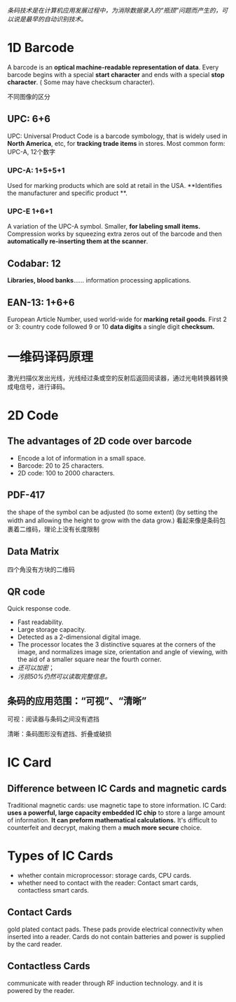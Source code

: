 *条码技术是在计算机应用发展过程中，为消除数据录入的“瓶颈”问题而产生的，可以说是最早的自动识别技术。*
# 1D Barcode
A barcode is an **optical machine-readable representation of data**.
Every barcode begins with a special **start character** and ends with a special **stop character**. ( Some may have checksum character).


不同图像的区分

## UPC: 6+6
UPC: Universal Product Code is a barcode symbology, that is widely used in **North America**, etc, for **tracking trade items** in stores.
Most common form: UPC-A, 12个数字
### UPC-A: 1+5+5+1
Used for marking products which are sold at retail in the USA.
**Identifies the manufacturer and specific product **.
### UPC-E 1+6+1
A variation of the UPC-A symbol.
Smaller, **for labeling small items.**
Compression works by squeezing extra zeros out of the barcode and then **automatically re-inserting them at the scanner**.
## Codabar: 12
**Libraries, blood banks**…… information processing applications.
## EAN-13: 1+6+6
European Article Number, used world-wide for **marking retail goods**.
First 2 or 3: country code
followed 9 or 10 **data digits**
a single digit **checksum.**

# 一维码译码原理
激光扫描仪发出光线，光线经过条或空的反射后返回阅读器，通过光电转换器转换成电信号，进行译码。

# 2D Code
## The advantages of 2D code over barcode
- Encode a lot of information in a small space.
- Barcode: 20 to 25 characters.
- 2D code: 100 to 2000 characters.


## **PDF-417**
the shape of the symbol can be adjusted (to some extent) (by setting the width and allowing the height to grow with the data grow.)
看起来像是条码包裹着二维码，理论上没有长度限制
## Data Matrix
四个角没有方块的二维码
## QR code
Quick response code.
- Fast readability.
- Large storage capacity.
- Detected as a 2-dimensional digital image.
- The processor locates the 3 distinctive squares at the corners of the image, and normalizes image size, orientation and angle of viewing, with the aid of a smaller square near the fourth corner.
- *还可以加密*；
- *污损50%仍然可以读取完整信息。*

## 条码的应用范围：“可视”、“清晰”


可视：阅读器与条码之间没有遮挡

清晰：条码图形没有遮挡、折叠或破损

# IC Card
## Difference between IC Cards and magnetic cards
Traditional magnetic cards: use magnetic tape to store information.
IC Card: **uses a powerful, large capacity embedded IC chip** to store a large amount of information.
**It can preform mathematical calculations.**
It's difficult to counterfeit and decrypt, making them a **much more secure** choice.

# Types of IC Cards
- whether contain microprocessor: storage cards, CPU cards.
- whether need to contact with the reader: Contact smart cards, contactless smart cards.

## Contact Cards
gold plated contact pads. These pads provide electrical connectivity when inserted into a reader. Cards do not contain batteries and power is supplied by the card reader.
## Contactless Cards
communicate with reader through RF induction technology. and it is powered by the reader. 